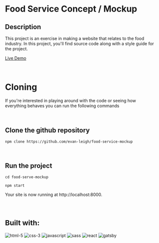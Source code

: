 
# Food Service Concept / Mockup

## Description 
This project is an exercise in making a website that relates to the food industry. In this project, you'll find source code along with a style guide for the project.

[Live Demo](https://evan-leigh.github.io/food-service-mockup/)


<br />

# Cloning
 If you're interested in playing around with the code or seeing how everything behaves you can run the following commands

<br />

## Clone the github repository
```
npm clone https://github.com/evan-leigh/food-service-mockup
```
<br />

## Run the project
```
cd food-serve-mockup
```

```
npm start
```
Your site is now running at http://localhost:8000.

<br />

# <small> Built with: </small>


 
![html-5](https://user-images.githubusercontent.com/51345945/120022555-8f10d780-bfba-11eb-90b8-9175fa8bc90d.png)
![css-3](https://user-images.githubusercontent.com/51345945/120022622-a8198880-bfba-11eb-9dfe-e53d25148e6e.png)
![javascript](https://user-images.githubusercontent.com/51345945/120023045-40b00880-bfbb-11eb-8716-8b4386f85e69.png)
![sass](https://user-images.githubusercontent.com/51345945/120023154-69d09900-bfbb-11eb-8b8b-7955c8206f11.png)
![react](https://user-images.githubusercontent.com/51345945/120023489-d77cc500-bfbb-11eb-8c29-e018078dc92b.png)
![gatsby](https://user-images.githubusercontent.com/51345945/120023539-f11e0c80-bfbb-11eb-956c-cd17f9adae74.png)





